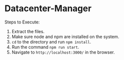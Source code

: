 # Datacenter-Manager
Steps to Execute:
1. Extract the files.
2. Make sure node and npm are installed on the system.
3. `cd` to the directory and run `npm install`.
4. Run the command `npm run start`.
5. Navigate to `http://localhost:3000/` in the browser.
